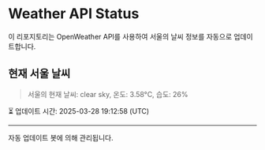 
# Weather API Status

이 리포지토리는 OpenWeather API를 사용하여 서울의 날씨 정보를 자동으로 업데이트합니다.

## 현재 서울 날씨
> 서울의 현재 날씨: clear sky, 온도: 3.58°C, 습도: 26%

⏳ 업데이트 시간: 2025-03-28 19:12:58 (UTC)

---
자동 업데이트 봇에 의해 관리됩니다.
